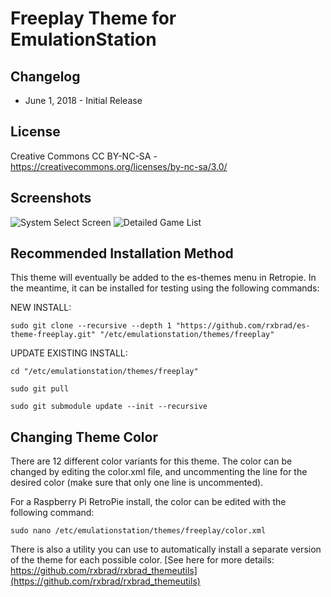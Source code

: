 # Freeplay Theme for EmulationStation

Changelog
-----------

- June 1, 2018 - Initial Release

License
-----------
Creative Commons CC BY-NC-SA - https://creativecommons.org/licenses/by-nc-sa/3.0/

Screenshots
-----------
![System Select Screen](http://i.imgur.com/wIjmpyt.png) ![Detailed Game List](http://i.imgur.com/AJSVHLx.png)

Recommended Installation Method
-----------
This theme will eventually be added to the es-themes menu in Retropie.  In the meantime, it can be installed for testing using the following commands:


NEW INSTALL:
```
sudo git clone --recursive --depth 1 "https://github.com/rxbrad/es-theme-freeplay.git" "/etc/emulationstation/themes/freeplay"
```

UPDATE EXISTING INSTALL:
```
cd "/etc/emulationstation/themes/freeplay"

sudo git pull

sudo git submodule update --init --recursive
```

Changing Theme Color
-----------
There are 12 different color variants for this theme.  The color can be changed by editing the color.xml file, and uncommenting the line for the desired color (make sure that only one line is uncommented).

For a Raspberry Pi RetroPie install, the color can be edited with the following command:
```
sudo nano /etc/emulationstation/themes/freeplay/color.xml
```

There is also a utility you can use to automatically install a separate version of the theme for each possible color.  [See here for more details: https://github.com/rxbrad/rxbrad_themeutils](https://github.com/rxbrad/rxbrad_themeutils)